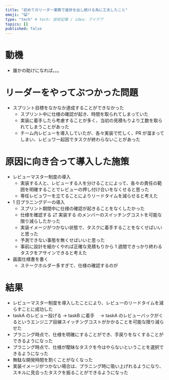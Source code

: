 ```yaml
---
title: "初めてのリーダー業務で進捗を出し続ける為に工夫したこと"
emoji: "😺"
type: "tech" # tech: 技術記事 / idea: アイデア
topics: []
published: false
---
```


# 動機

- 誰かの助けになれば。。。

# リーダーをやってぶつかった問題

- スプリント目標をなかなか達成することができなかった
  - スプリント中に仕様の確認が起き、時間を取られてしまっていた
  - 実装に着手したら考慮することが多く、当初の見積もりより工数を取られてしまうことがあった
  - チーム内レビューを導入していたが、各々実装で忙しく、PR が溜まってしまい、レビュワー起因でタスクが終わらないことがあった

# 原因に向き合って導入した施策

- レビューマスター制度の導入
  - 実装する人と、レビューする人を分けることによって、各々の責任の範囲を明確することでレビューの押し付け合いをなくせると思った
  - 専任レビュワーを立てることによりリードタイムを減らせると考えた
- 1 日プラニングデーの導入
  - スプリント期間中に仕様の確認が起きることをなくしたかった
  - 仕様を確認する ⇄ 実装する のメンバーのスイッチングコストを可能な限り減らしたかった
  - 実装イメージがつかない状態で、タスクに着手することをなくせばいいと思った
  - 予測できない事態を無くせばいいと思った
  - 事前に設計を細かくやれば正確な見積もりから 1 週間できっかり終わるタスクをアサインできると考えた
- 画面仕様書を書く
  - ステークホルダー多すぎて、仕様の確認するのが

# 結果

- レビューマスター制度を導入したことにより、レビューのリードタイムを減らすことに成功した
- taskA のレビュー投げる → taskB に着手　 → taskA のレビューバックがくるというエンジニア目線スイッチングコストがかかることを可能な限り減らせた
- プラニング時点で、仕様を明確にすることができ、手戻りをなくすることができるようになった
- プラニング時点で、仕様が曖昧なタスクを今はやらないということを選択できるようになった
- 無駄な開発時間を割くことがなくなった
- 実装イメージがつかない場合は、プラニング時に吸い上げれるようになり、スキルに見合ったタスクを振ることができるようになった
